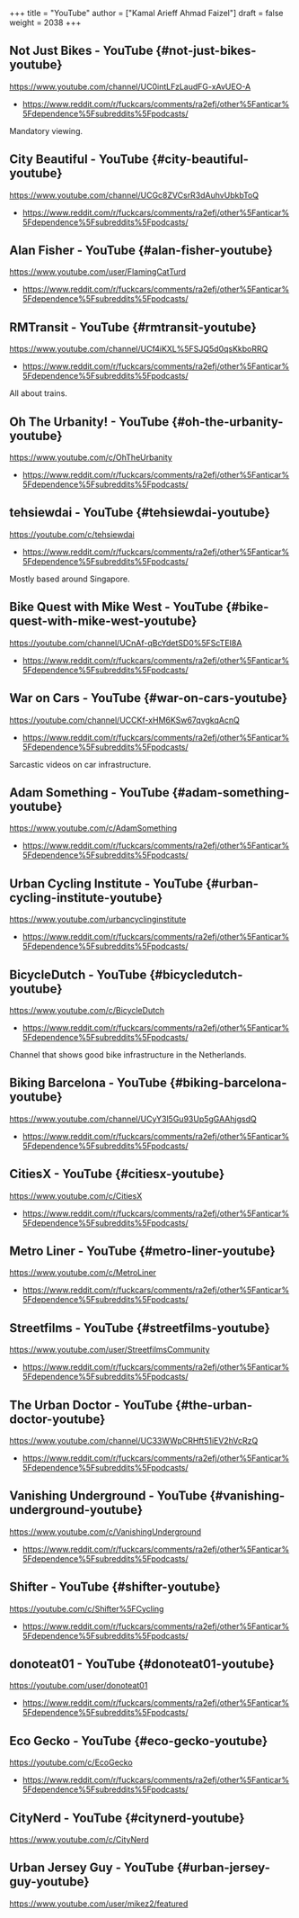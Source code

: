 +++
title = "YouTube"
author = ["Kamal Arieff Ahmad Faizel"]
draft = false
weight = 2038
+++

## Not Just Bikes - YouTube {#not-just-bikes-youtube}

<https://www.youtube.com/channel/UC0intLFzLaudFG-xAvUEO-A>

-   <https://www.reddit.com/r/fuckcars/comments/ra2efj/other%5Fanticar%5Fdependence%5Fsubreddits%5Fpodcasts/>

Mandatory viewing.


## City Beautiful - YouTube {#city-beautiful-youtube}

<https://www.youtube.com/channel/UCGc8ZVCsrR3dAuhvUbkbToQ>

-   <https://www.reddit.com/r/fuckcars/comments/ra2efj/other%5Fanticar%5Fdependence%5Fsubreddits%5Fpodcasts/>


## Alan Fisher - YouTube {#alan-fisher-youtube}

<https://www.youtube.com/user/FlamingCatTurd>

-   <https://www.reddit.com/r/fuckcars/comments/ra2efj/other%5Fanticar%5Fdependence%5Fsubreddits%5Fpodcasts/>


## RMTransit - YouTube {#rmtransit-youtube}

<https://www.youtube.com/channel/UCf4iKXL%5FSJQ5d0qsKkboRRQ>

-   <https://www.reddit.com/r/fuckcars/comments/ra2efj/other%5Fanticar%5Fdependence%5Fsubreddits%5Fpodcasts/>

All about trains.


## Oh The Urbanity! - YouTube {#oh-the-urbanity-youtube}

<https://www.youtube.com/c/OhTheUrbanity>

-   <https://www.reddit.com/r/fuckcars/comments/ra2efj/other%5Fanticar%5Fdependence%5Fsubreddits%5Fpodcasts/>


## tehsiewdai - YouTube {#tehsiewdai-youtube}

<https://youtube.com/c/tehsiewdai>

-   <https://www.reddit.com/r/fuckcars/comments/ra2efj/other%5Fanticar%5Fdependence%5Fsubreddits%5Fpodcasts/>

Mostly based around Singapore.


## Bike Quest with Mike West - YouTube {#bike-quest-with-mike-west-youtube}

<https://youtube.com/channel/UCnAf-qBcYdetSD0%5FScTEI8A>

-   <https://www.reddit.com/r/fuckcars/comments/ra2efj/other%5Fanticar%5Fdependence%5Fsubreddits%5Fpodcasts/>


## War on Cars - YouTube {#war-on-cars-youtube}

<https://youtube.com/channel/UCCKf-xHM6KSw67qvgkqAcnQ>

-   <https://www.reddit.com/r/fuckcars/comments/ra2efj/other%5Fanticar%5Fdependence%5Fsubreddits%5Fpodcasts/>

Sarcastic videos on car infrastructure.


## Adam Something - YouTube {#adam-something-youtube}

<https://www.youtube.com/c/AdamSomething>

-   <https://www.reddit.com/r/fuckcars/comments/ra2efj/other%5Fanticar%5Fdependence%5Fsubreddits%5Fpodcasts/>


## Urban Cycling Institute - YouTube {#urban-cycling-institute-youtube}

<https://www.youtube.com/urbancyclinginstitute>

-   <https://www.reddit.com/r/fuckcars/comments/ra2efj/other%5Fanticar%5Fdependence%5Fsubreddits%5Fpodcasts/>


## BicycleDutch - YouTube {#bicycledutch-youtube}

<https://www.youtube.com/c/BicycleDutch>

-   <https://www.reddit.com/r/fuckcars/comments/ra2efj/other%5Fanticar%5Fdependence%5Fsubreddits%5Fpodcasts/>

Channel that shows good bike infrastructure in the Netherlands.


## Biking Barcelona - YouTube {#biking-barcelona-youtube}

<https://www.youtube.com/channel/UCyY3l5Gu93Up5gGAAhjgsdQ>

-   <https://www.reddit.com/r/fuckcars/comments/ra2efj/other%5Fanticar%5Fdependence%5Fsubreddits%5Fpodcasts/>


## CitiesX - YouTube {#citiesx-youtube}

<https://www.youtube.com/c/CitiesX>

-   <https://www.reddit.com/r/fuckcars/comments/ra2efj/other%5Fanticar%5Fdependence%5Fsubreddits%5Fpodcasts/>


## Metro Liner - YouTube {#metro-liner-youtube}

<https://www.youtube.com/c/MetroLiner>

-   <https://www.reddit.com/r/fuckcars/comments/ra2efj/other%5Fanticar%5Fdependence%5Fsubreddits%5Fpodcasts/>


## Streetfilms - YouTube {#streetfilms-youtube}

<https://www.youtube.com/user/StreetfilmsCommunity>

-   <https://www.reddit.com/r/fuckcars/comments/ra2efj/other%5Fanticar%5Fdependence%5Fsubreddits%5Fpodcasts/>


## The Urban Doctor - YouTube {#the-urban-doctor-youtube}

<https://www.youtube.com/channel/UC33WWpCRHft51iEV2hVcRzQ>

-   <https://www.reddit.com/r/fuckcars/comments/ra2efj/other%5Fanticar%5Fdependence%5Fsubreddits%5Fpodcasts/>


## Vanishing Underground - YouTube {#vanishing-underground-youtube}

<https://www.youtube.com/c/VanishingUnderground>

-   <https://www.reddit.com/r/fuckcars/comments/ra2efj/other%5Fanticar%5Fdependence%5Fsubreddits%5Fpodcasts/>


## Shifter - YouTube {#shifter-youtube}

<https://youtube.com/c/Shifter%5FCycling>

-   <https://www.reddit.com/r/fuckcars/comments/ra2efj/other%5Fanticar%5Fdependence%5Fsubreddits%5Fpodcasts/>


## donoteat01 - YouTube {#donoteat01-youtube}

<https://youtube.com/user/donoteat01>

-   <https://www.reddit.com/r/fuckcars/comments/ra2efj/other%5Fanticar%5Fdependence%5Fsubreddits%5Fpodcasts/>


## Eco Gecko - YouTube {#eco-gecko-youtube}

<https://youtube.com/c/EcoGecko>

-   <https://www.reddit.com/r/fuckcars/comments/ra2efj/other%5Fanticar%5Fdependence%5Fsubreddits%5Fpodcasts/>


## CityNerd - YouTube {#citynerd-youtube}

<https://www.youtube.com/c/CityNerd>


## Urban Jersey Guy - YouTube {#urban-jersey-guy-youtube}

<https://www.youtube.com/user/mikez2/featured>
